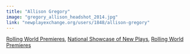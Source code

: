 ```yaml
---
title: "Allison Gregory"
image: "gregory_allison_headshot_2014.jpg"
link: "newplayexchange.org/users/1848/allison-gregory"
---
```


[Rolling World Premieres](/programs/rolling-world-premieres), [National Showcase of New Plays](/programs/national-showcase-of-new-plays), [Rolling World Premieres](/programs/rolling-world-premieres)